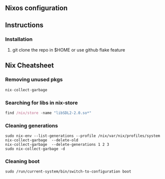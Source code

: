 ## Nixos configuration

## Instructions
### Installation
1. git clone the repo in $HOME or use github flake feature
## Nix Cheatsheet
### Removing unused pkgs
```nix
nix-collect-garbage 
```
### Searching for libs in nix-store
```nix
find /nix/store -name "libSDL2-2.0.so*" 
```
### Cleaning generations
```
sudo nix-env --list-generations --profile /nix/var/nix/profiles/system
nix-collect-garbage  --delete-old
nix-collect-garbage  --delete-generations 1 2 3
sudo nix-collect-garbage -d
```
### Cleaning boot
```
sudo /run/current-system/bin/switch-to-configuration boot
```
